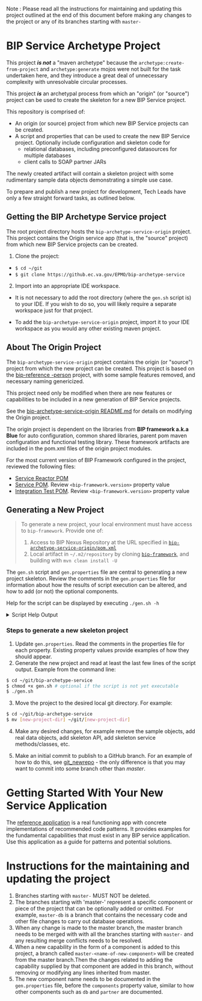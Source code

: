 Note : Please read all the instructions for maintaining and updating this project outlined at the end of this document before making any changes to the project or any of its branches starting with `master-`

# BIP Service Archetype Project

This project **_is not_** a "maven archetype" because the `archetype:create-from-project` and `archetype:generate` mojos were not built for the task undertaken here, and they introduce a great deal of unnecessary complexity with unresolvable circular processes.

This project **_is_** an archetypal process from which an "origin" (or "source") project can be used to create the skeleton for a new BIP Service project.

This repository is comprised of:

- An origin (or source) project from which new BIP Service projects can be created.
- A script and properties that can be used to create the new BIP Service project. Optionally include configuration and skeleton code for
 	- relational databases, including preconfigured datasources for multiple databases
	- client calls to SOAP partner JARs

The newly created artifact will contain a skeleton project with some rudimentary sample data objects demonstrating a simple use case.

To prepare and publish a new project for development, Tech Leads have only a few straight forward tasks, as outlined below.

## Getting the BIP Archetype Service project

The root project directory hosts the `bip-archetype-service-origin` project. This project contains the Origin service app (that is, the "source" project) from which new BIP Service projects can be created.

1. Clone the project:

  - `$ cd ~/git`
  - `$ git clone https://github.ec.va.gov/EPMO/bip-archetype-service`

2. Import into an appropriate IDE workspace.

  - It is not necessary to add the root directory (where the `gen.sh` script is) to your IDE. If you wish to do so, you will likely require a separate workspace just for that project.

  - To add the `bip-archetype-service-origin` project, import it to your IDE workspace as you would any other existing maven project.

## About The Origin Project

The `bip-archetype-service-origin` project contains the origin (or "source") project from which the new project can be created. This project is based on the [bip-reference -person](https://github.ec.va.gov/EPMO/bip-reference-person) project, with some sample features removed, and necessary naming genericized.

This project need only be modified when there are new features or capabilities to be included in a new generation of BIP Service projects.

See the [bip-archetype-service-origin README.md](./bip-archetype-service-origin/README.md) for details on modifying the Origin project.

The origin project is dependent on the libraries from **BIP framework a.k.a Blue** for auto configuration, common shared libraries, parent pom maven configuration and functional testing library. These framework artifacts are included in the pom.xml files of the origin project modules.

For the most current version of BIP Framework configured in the project, reviewed the following files:

- [Service Reactor POM](bip-archetype-service-origin/pom.xml)
- [Service POM](bip-archetype-service-origin/bip-origin/pom.xml). Review `<bip-framework.version>` property value
- [Integration Test POM](bip-archetype-service-origin/bip-origin-inttest/pom.xml). Review `<bip-framework.version>` property value


## Generating a New Project

> To generate a new project, your local environment must have access to `bip-framework`. Provide one of:
> 1. Access to BIP Nexus Repository at the URL specified in [`bip-archetype-service-origin/pom.xml`](bip-archetype-service-origin/pom.xml)
> 2. Local artifact in `~/.m2/repository` by cloning [`bip-framework`](https://github.ec.va.gov/EPMO/bip-framework), and building with `mvn clean install -U`

The `gen.sh` script and `gen.properties` file are central to generating a new project skeleton. Review the comments in the `gen.properties` file for information about how the results of script execution can be altered, and how to add (or not) the optional components.

Help for the script can be displayed by executing `./gen.sh -h`

<details><summary>Script Help Output</summary>

```asciidoc
=========================================================================
Generate a BIP Service project
=========================================================================

+++++++++++++++++++++++++++++++++++++++++++++++++++++++++++++++++++++++++
+>> Processing command-line arguments

./gen.sh : Generate a new skeleton project from the origin project.
  To generate your new project skeleton:
  1. Update gen.properties with values for your new project.
  2. Run ./gen.sh (with relevant options) to create the new project.
  3. Move the project folder to your git directory and git initialize it.
Examples:
  ./gen.sh -h  show this help
  ./gen.sh     generate project using gen.properties file
  ./gen.sh -s  skip (re)building the Origin source project
  ./gen.sh -o  over-write new project if it already exists
  ./gen.sh -d  build docker image (docker must be running)
  ./gen.sh -so both skip build, and overwrite

Notes:
* Full instructions available in development branch at:
  https://github.ec.va.gov/EPMO/bip-archetype-service/
* A valid "gen.properties" file must exist in the same directory
  as this script.
* It is recommended that a git credential helper be utilized to
  eliminate authentication requests while executing. For more info see
  https://help.github.com/articles/caching-your-github-password-in-git/



 Help: "./gen.sh -h"
 Logs: "/Users/aburkholder/git/bip-archetype-service/gen.log"
       search: "+>> " (script); "sed: " (sed); "FAIL" (mvn & cmd)
------------------------------------------------------------------------
```

</details>

### Steps to generate a new skeleton project

1. Update `gen.properties`. Read the comments in the properties file for each property. Existing property values provide examples of how they should appear.
2. Generate the new project and read at least the last few lines of the script output. Example from the command line:

  ```bash
  $ cd ~/git/bip-archetype-service
  $ chmod +x gen.sh # optional if the script is not yet executable
  $ ./gen.sh
  ```

3. Move the project to the desired local git directory. For example:

  ```bash
  $ cd ~/git/bip-archetype-service
  $ mv [new-project-dir] ~/git/[new-project-dir]
  ```

4. Make any desired changes, for example remove the sample objects, add real data objects, add skeleton API, add skeleton service methods/classes, etc.

5. Make an initial commit to publish to a GitHub branch. For an example of how to do this, see [git_newrepo](https://gist.github.com/c0ldlimit/4089101) - the only difference is that you may want to commit into some branch other than _master_.

# Getting Started With Your New Service Application

The [reference application](https://github.ec.va.gov/EPMO/bip-reference-person) is a real functioning app  with concrete implementations of recommended code patterns. It provides examples for the fundamental capabilities that must exist in any BIP service application. Use this application as a guide for patterns and potential solutions.

# Instructions for the maintaining and updating the project

1. Branches starting with `master-` MUST NOT be deleted.
2. The branches starting with 'master-' represent a specific component or piece of the project that can be optionally added or omitted. For example, `master-db` is a branch that contains the necessary code and other file changes to carry out database operations.
3. When any change is made to the master branch, the master branch needs to be merged with with all the branches starting with `master-` and any resulting merge conflicts needs to be resolved.  
4. When a new capability in the form of a component is added to this project, a branch called `master-<name-of-new-component>` will be created from the master branch.Then the changes related to adding the capability supplied by that component are added in this branch, without removing or modifying any lines inherited from master.
6. The new component name needs to be documented in the `gen.properties` file, before the `components` property value, similar to how other components such as `db` and `partner` are documented.
